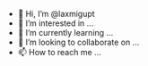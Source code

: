 - 👋 Hi, I’m @laxmigupt
- 👀 I’m interested in ...
- 🌱 I’m currently learning ...
- 💞️ I’m looking to collaborate on ...
- 📫 How to reach me ...

<!---
laxmigupt/laxmigupt is a ✨ special ✨ repository because its `README.md` (this file) appears on your GitHub profile.
You can click the Preview link to take a look at your changes.
--->
